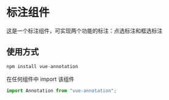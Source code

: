 # 标注组件

这是一个标注组件，可实现两个功能的标注：点选标注和框选标注

## 使用方式

```js
npm install vue-annotation
```

在任何组件中 import 该组件

```js
import Annotation from "vue-annotation";
```
